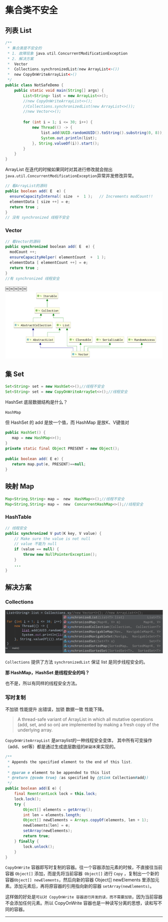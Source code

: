 # 集合类不安全

## 列表 List

```java
/**
 * 集合类是不安全的
 * 1. 故障现象 java.util.ConcurrentModificationException
 * 2. 解决方案
 *  Vector
 *  Collections.synchronizedList(new ArrayList<>())
 *  new CopyOnWriteArrayList<>()
 */
public class NotSafeDemo {
    public static void main(String[] args) {
        List<String> list = new ArrayList<>();
        //new CopyOnWriteArrayList<>();
        //Collections.synchronizedList(new ArrayList<>());
        //new Vector<>();

        for (int i = 1; i <= 30; i++) {
            new Thread(() -> {
                list.add(UUID.randomUUID().toString().substring(0, 8));
                System.out.println(list);
            }, String.valueOf(i)).start();
        }
    }
}
```

ArrayList 在迭代的时候如果同时对其进行修改就会抛出``java.util.ConcurrentModificationException``异常并发修改异常。

```java
// 看ArrayList的源码 
public boolean add( E  e) {
  ensureCapacityInternal( size  +  1 );   // Increments modCount!!
  elementData [ size ++] = e;
  return true ;
} 
// 没有 synchronized 线程不安全 
```

### Vector

```java
// 看Vector的源码 
public synchronized boolean add( E  e) {
  modCount ++;
  ensureCapacityHelper( elementCount  +  1 );
  elementData [ elementCount ++] = e;
  return true ;
} 
//有 synchronized 线程安全 
```

￼￼￼￼￼![image-20200905203602720](Java集合.assets/image-20200905203602720.png)

## 集 Set

```java
Set<String> set = new HashSet<>();//线程不安全 
Set<String> set = new CopyOnWriteArraySet<>();//线程安全
```

HashSet 底层数据结构是什么？ 

`HashMap`

但 HashSet 的 add 是放一个值，而 HashMap 是放K、V键值对 

```java
public HashSet() {
   map = new HashMap<>();
} 
private static final Object PRESENT = new Object(); 

public boolean add( E e) {
   return map.put(e, PRESENT)==null;
} 
```

## 映射 Map

```java
Map<String,String> map =  new  HashMap<>();//线程不安全 
Map<String,String> map =  new  ConcurrentHashMap<>();//线程安全
```

### HashTable

```java
// 线程安全
public synchronized V put(K key, V value) {
    // Make sure the value is not null
    // value 不能为 null
    if (value == null) {
        throw new NullPointerException();
    }
	...
}
```

## 解决方案

### Collections

![image-20200905162802261](Java集合.assets/image-20200905162802261.png)

`Collections` 提供了方法 `synchronizedList` 保证 list 是同步线程安全的。

**那 HashMap，HashSet 是线程安全的吗？**

也不是，所以有同样的线程安全方法。

### 写时复制

不加锁 性能提升 出错误，加锁 数据一致 性能下降。

> A thread-safe variant of ArrayList in which all mutative operations (add, set, and so on) are implemented by making a fresh copy of the underlying array. 

`CopyOnWriteArrayList` 是arraylist的一种线程安全变体， 其中所有可变操作（add、set等）都是通过生成底层数组的`新副本`来实现的。 

```java
/**
 * Appends the specified element to the end of this list.
 *
 * @param e element to be appended to this list
 * @return {@code true} (as specified by {@link Collection#add})
 */
public boolean add(E e) {
    final ReentrantLock lock = this.lock;
    lock.lock();
    try {
        Object[] elements = getArray();
        int len = elements.length;
        Object[] newElements = Arrays.copyOf(elements, len + 1);
        newElements[len] = e;
        setArray(newElements);
        return true;
    } finally {
        lock.unlock();
    }
}
```

`CopyOnWrite` 容器即写时复制的容器。往一个容器添加元素的时候，不直接往当前容器 `Object[]` 添加，而是先将当前容器` Object[]` 进行 `Copy` ，复制出一个新的容器`Object[] newElements`，然后向新的容器 Object[] newElements 里添加元素。添加元素后，再将原容器的引用指向新的容器 `setArray(newElements)`。

这样做的好处是`可以对 CopyOnWrite 容器进行并发的读，而不需要加锁`，因为当前容器不会添加任何元素。所以 CopyOnWrite 容器也是一种读写分离的思想，读和写不同的容器。 

------

